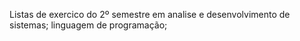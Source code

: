 Listas de exercico do 2º semestre em analise e desenvolvimento de sistemas;
linguagem de programação;
